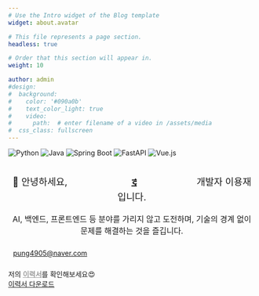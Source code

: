 ```yaml
---
# Use the Intro widget of the Blog template
widget: about.avatar

# This file represents a page section.
headless: true

# Order that this section will appear in.
weight: 10

author: admin
#design:
#  background:
#    color: '#090a0b'
#    text_color_light: true
#    video:
#      path:  # enter filename of a video in /assets/media
#  css_class: fullscreen
---
```

<style>
@keyframes typing {
  from { width: 0 }
  to { width: 100% }
}

@keyframes blink-caret {
  from, to { border-color: transparent }
  50% { border-color: orange; }
}

.typing-container {
  display: inline-block;
  position: relative;
  vertical-align: middle;
  margin-left: 10px;
}

.typing-text {
  display: inline-block;
  overflow: hidden; 
  border-right: .15em solid orange; 
  white-space: nowrap; 
  margin: 0 auto; 
  letter-spacing: .15em; 
  font-weight: bold;
  animation: 
    typing 2s steps(20, end),
    blink-caret .75s step-end infinite;
}

</style>
<div class="skill-badges">
<img src="https://img.shields.io/badge/Python-3776AB?style=for-the-badge&logo=python&logoColor=white" alt="Python">
<img src="https://img.shields.io/badge/Java-ED8B00?style=for-the-badge&logo=openjdk&logoColor=white" alt="Java">
<img src="https://img.shields.io/badge/Spring_Boot-6DB33F?style=for-the-badge&logo=spring-boot&logoColor=white" alt="Spring Boot">
<img src="https://img.shields.io/badge/FastAPI-009688?style=for-the-badge&logo=fastapi&logoColor=white" alt="FastAPI">
<img src="https://img.shields.io/badge/Vue.js-35495E?style=for-the-badge&logo=vue.js&logoColor=4FC08D" alt="Vue.js">
</div>
<br>

<div style="text-align: center;">
  <p style="font-size: 1.2rem;">👋 안녕하세요, <span class="typing-container"><span class="typing-text">호기심을 실행으로 옮기는</span></span> 개발자 이용재입니다.</p>
  <p style="font-size: 1rem;">AI, 백엔드, 프론트엔드 등 분야를 가리지 않고 도전하며, 기술의 경계 없이 문제를 해결하는 것을 즐깁니다.</p>
</div>

<div style="margin-top: 10px; padding: 10px; border-radius: 5px;">
<i class="fas fa-envelope"></i> <a href="mailto:pung4905@naver.com">pung4905@naver.com</a>
</div>

 저의 <a href="/about/" style="color: #9c9c9cff; font-weight: bold;">이력서</a>를 확인해보세요😍<br>
<a href="/uploads/resume.pdf" target="_blank" class="btn btn-primary"><i class="fas fa-download"></i> 이력서 다운로드</a>

